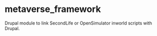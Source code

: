 metaverse_framework
===================

Drupal module to link SecondLife or OpenSimulator inworld scripts with Drupal.
